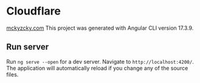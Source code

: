 # Cloudflare

[mckyzcky.com](https://mckyzcky.com)
This project was generated with Angular CLI version 17.3.9.

## Run server

Run `ng serve --open` for a dev server. Navigate to `http://localhost:4200/`. The application will automatically reload if you change any of the source files.
